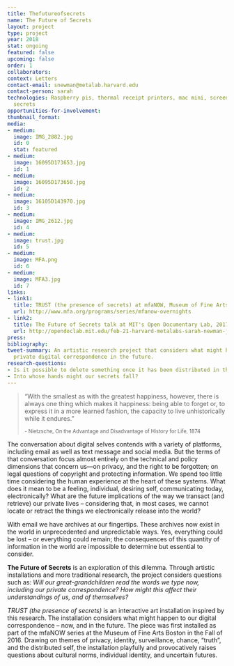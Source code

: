 ```yaml
---
title: Thefutureofsecrets
name: The Future of Secrets
layout: project
type: project
year: 2018
stat: ongoing
featured: false
upcoming: false
order: 1
collaborators: 
context: Letters
contact-email: snewman@metalab.harvard.edu
contact-person: sarah
technologies: Raspberry pis, thermal receipt printers, mac mini, screen, keyboard,
  secrets
opportunities-for-involvement: 
thumbnail_format: 
media:
- medium: 
  image: IMG_2882.jpg
  id: 0
  stat: featured
- medium: 
  image: 16095D173653.jpg
  id: 1
- medium: 
  image: 16095D173650.jpg
  id: 2
- medium: 
  image: 16105D143970.jpg
  id: 3
- medium: 
  image: IMG_2612.jpg
  id: 4
- medium: 
  image: trust.jpg
  id: 5
- medium: 
  image: MFA.png
  id: 6
- medium: 
  image: MFA3.jpg
  id: 7
links:
- link1: 
  title: TRUST (the presence of secrets) at mfaNOW, Museum of Fine Arts Boston, 2016
  url: http://www.mfa.org/programs/series/mfanow-overnights
- link2: 
  title: The Future of Secrets talk at MIT's Open Documentary Lab, 2017
  url: http://opendoclab.mit.edu/feb-21-harvard-metalabs-sarah-newman-jessica-yurkofsky-matthew-battles-visit-open-documentary-lab
press: 
bibliography: 
tweet-summary: An artistic research project that considers what might happen to our
  private digital correspondence in the future.
research-questions:
- Is it possible to delete something once it has been distributed in the digital world?
- Into whose hands might our secrets fall?
---
```


> &#8220;With the smallest as with the greatest happiness, however, there is always one thing which makes it happiness: being able to forget or, to express it in a more learned fashion, the capacity to live unhistorically while it endures.&#8221;
>
> <sub>&#45; Nietzsche, On the Advantage and Disadvantage of History for Life, 1874</sub>

The conversation about digital selves contends with a variety of platforms, including email as well as text message and social media. But the terms of that conversation focus almost entirely on the technical and policy dimensions that concern us—on privacy, and the right to be forgotten; on legal questions of copyright and protecting information. We spend too little time considering the human experience at the heart of these systems. What does it mean to be a feeling, individual, desiring self, communicating today, electronically? What are the future implications of the way we transact (and retrieve) our private lives – considering that, in most cases, we cannot locate or retract the things we electronically release into the world?

With email we have archives at our fingertips. These archives now exist in the world in unprecedented and unpredictable ways. Yes, everything could be lost – or everything could remain; the consequences of this quantity of information in the world are impossible to determine but essential to consider. 

**The Future of Secrets** is an exploration of this dilemma. Through artistic installations and more traditional research, the project considers questions such as:  *Will our great-grandchildren read the words we type now, including our private correspondence? How might this affect their understandings of us, and of themselves?* 

*TRUST (the presence of secrets)* is an interactive art installation inspired by this research. The installation considers what might happen to our digital correspondence – now, and in the future. The piece was first installed as part of the mfaNOW series at the Museum of Fine Arts Boston in the Fall of 2016. Drawing on themes of privacy, identity, surveillance, chance, “truth”, and the distributed self, the installation playfully and provocatively raises questions about cultural norms, individual identity, and uncertain futures.
